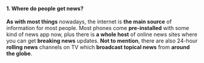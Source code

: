 #### 1. Where do people get news?
**As with most things** nowadays, the internet is **the main source** of information for most people. Most phones come **pre-installed** with some kind of news app now, plus there is **a whole host** of online news sites where you can get **breaking news** updates. **Not to mention**, there are also 24-hour **rolling news** channels on TV which **broadcast topical news** from **around the globe**.